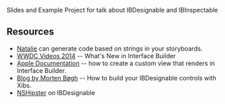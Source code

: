Slides and Example Project for talk about IBDesignable and IBInspectable

## Resources

- [Natalie](http://blog.krzyzanowskim.com/2015/04/15/natalie-storyboard-code-generator/) can generate code based on strings in your storyboards.
- [WWDC Videos 2014](https://developer.apple.com/videos/wwdc/2014/) -- What's New in Interface Builder
- [Apple Documentation](https://developer.apple.com/library/ios/recipes/xcode_help-IB_objects_media/Chapters/CreatingaLiveViewofaCustomObject.html) -- how to create a custom view that renders in Interface Builder.
- [Blog by Morten Bøgh](http://justabeech.com/2014/08/02/nib-designable-xcode-live-rendering-with-nibs-made-easy/) -- How to build your IBDesignable controls with Xibs.
- [NSHipster](http://nshipster.com/ibinspectable-ibdesignable/) on IBDesignable
